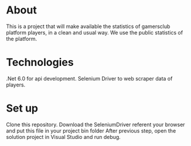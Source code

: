 # About
This is a project that will make available the statistics of gamersclub platform players, in a clean and usual way.
We use the public statistics of the platform.

# Technologies
.Net 6.0 for api development. 
Selenium Driver to web scraper data of players.

# Set up
Clone this repository.
Download the SeleniumDriver referent your browser and put this file in your project bin folder
After previous step, open the solution project in Visual Studio and run debug.
